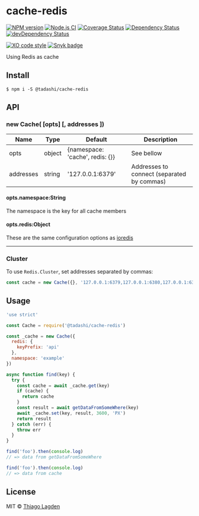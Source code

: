 # cache-redis

[![NPM version][npm-img]][npm]
[![Node.js CI][ci-img]][ci]
[![Coverage Status][coveralls-img]][coveralls]
[![Dependency Status][dep-img]][dep]
[![devDependency Status][devDep-img]][devDep]

[![XO code style][xo-img]][xo]
[![Snyk badge][snyk-img]][snyk]

[npm-img]:         https://img.shields.io/npm/v/@tadashi/cache-redis.svg
[npm]:             https://www.npmjs.com/package/@tadashi/cache-redis
[ci-img]:          https://github.com/lagden/cache-redis/workflows/Node.js%20CI/badge.svg
[ci]:              https://github.com/lagden/cache-redis/actions?query=workflow%3A%22Node.js+CI%22
[coveralls-img]:   https://coveralls.io/repos/github/lagden/cache-redis/badge.svg?branch=master
[coveralls]:       https://coveralls.io/github/lagden/cache-redis?branch=master
[dep-img]:         https://david-dm.org/lagden/cache-redis.svg
[dep]:             https://david-dm.org/lagden/cache-redis
[devDep-img]:      https://david-dm.org/lagden/cache-redis/dev-status.svg
[devDep]:          https://david-dm.org/lagden/cache-redis#info=devDependencies
[xo-img]:          https://img.shields.io/badge/code_style-XO-5ed9c7.svg
[xo]:              https://github.com/sindresorhus/xo
[snyk-img]:        https://snyk.io/test/github/lagden/cache-redis/badge.svg
[snyk]:            https://snyk.io/test/github/lagden/cache-redis


Using Redis as cache


## Install

```
$ npm i -S @tadashi/cache-redis
```


## API

### new Cache( \[opts\] \[, addresses \])

Name        | Type                 | Default                            | Description
----------- | -------------------- | ---------------------------------- | ------------
opts        | object               | {namespace: 'cache', redis: {}}    | See bellow
addresses   | string               | '127.0.0.1:6379'                   | Addresses to connect (separated by commas)


#### opts.namespace:String

The namespace is the key for all cache members

#### opts.redis:Object

These are the same configuration options as [ioredis](https://github.com/luin/ioredis/blob/master/API.md)

---

### Cluster

To use `Redis.Cluster`, set addresses separated by commas:

```js
const cache = new Cache({}, '127.0.0.1:6379,127.0.0.1:6380,127.0.0.1:6381')
```


## Usage

```js
'use strict'

const Cache = require('@tadashi/cache-redis')

const _cache = new Cache({
  redis: {
    keyPrefix: 'api'
  },
  namespace: 'example'
})

async function find(key) {
  try {
    const cache = await _cache.get(key)
    if (cache) {
      return cache
    }
    const result = await getDataFromSomeWhere(key)
    await _cache.set(key, result, 3600, 'PX')
    return result
  } catch (err) {
    throw err
  }
}

find('foo').then(console.log)
// => data from getDataFromSomeWhere

find('foo').then(console.log)
// => data from cache
```


## License

MIT © [Thiago Lagden](https://lagden.in)
